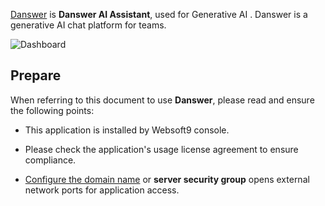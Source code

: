 [Danswer](https://www.danswer.ai/) is **Danswer AI Assistant**, used for Generative AI . Danswer is a generative AI chat platform for teams.


![Dashboard](https://libs.websoft9.com/Websoft9/DocsPicture/zh/danswer/danswer-gui-websoft9.png)


## Prepare

When referring to this document to use **Danswer**, please read and ensure the following points:

- This application is installed by Websoft9 console.

- Please check the application's usage license agreement to ensure compliance.

- [Configure the domain name](./domain-set) or **server security group** opens external network ports for application access.